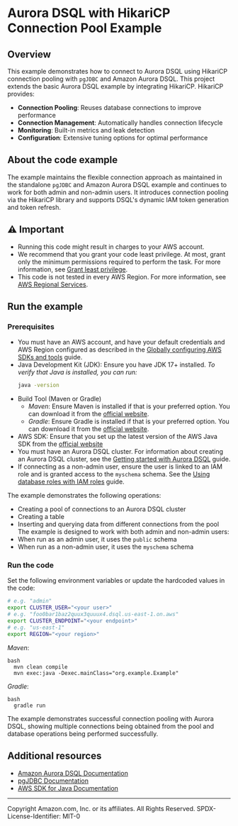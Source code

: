 # Aurora DSQL with HikariCP Connection Pool Example
## Overview
This example demonstrates how to connect to Aurora DSQL using HikariCP connection pooling with `pgJDBC` and Amazon Aurora DSQL.
This project extends the basic Aurora DSQL example by integrating HikariCP. HikariCP provides:
- **Connection Pooling**: Reuses database connections to improve performance
- **Connection Management**: Automatically handles connection lifecycle
- **Monitoring**: Built-in metrics and leak detection
- **Configuration**: Extensive tuning options for optimal performance

## About the code example
The example maintains the flexible connection approach as maintained in the standalone `pgJDBC` and Amazon Aurora DSQL example and continues to work for both admin and non-admin users. It introduces connection pooling via the HikariCP library and supports DSQL's dynamic IAM token generation and token refresh.

## ⚠️ Important
* Running this code might result in charges to your AWS account.
* We recommend that you grant your code least privilege. At most, grant only the
  minimum permissions required to perform the task. For more information, see
  [Grant least privilege](https://docs.aws.amazon.com/IAM/latest/UserGuide/best-practices.html#grant-least-privilege).
* This code is not tested in every AWS Region. For more information, see
  [AWS Regional Services](https://aws.amazon.com/about-aws/global-infrastructure/regional-product-services).

## Run the example
### Prerequisites
* You must have an AWS account, and have your default credentials and AWS Region
  configured as described in the
  [Globally configuring AWS SDKs and tools](https://docs.aws.amazon.com/credref/latest/refdocs/creds-config-files.html)
  guide.
* Java Development Kit (JDK): Ensure you have JDK 17+ installed.
   _To verify that Java is installed, you can run:_
   ```bash
   java -version
   ```
* Build Tool (Maven or Gradle)
   - _Maven_: Ensure Maven is installed if that is your preferred option. You can download it from the [official website](https://maven.apache.org/download.cgi).
   - _Gradle_: Ensure Gradle is installed if that is your preferred option. You can download it from the [official website](https://gradle.org/install/).
* AWS SDK: Ensure that you set up the latest version of the AWS Java SDK from the [official website](https://docs.aws.amazon.com/sdk-for-java/latest/developer-guide/setup.html)
* You must have an Aurora DSQL cluster. For information about creating an Aurora DSQL cluster, see the
  [Getting started with Aurora DSQL](https://docs.aws.amazon.com/aurora-dsql/latest/userguide/getting-started.html)
  guide.
* If connecting as a non-admin user, ensure the user is linked to an IAM role and is granted access to the `myschema`
  schema. See the
  [Using database roles with IAM roles](https://docs.aws.amazon.com/aurora-dsql/latest/userguide/using-database-and-iam-roles.html)
  guide.

The example demonstrates the following operations:
- Creating a pool of connections to an Aurora DSQL cluster
- Creating a table
- Inserting and querying data from different connections from the pool
The example is designed to work with both admin and non-admin users:
- When run as an admin user, it uses the `public` schema
- When run as a non-admin user, it uses the `myschema` schema

### Run the code
Set the following environment variables or update the hardcoded values in the code:
```bash
# e.g. "admin"
export CLUSTER_USER="<your user>"
# e.g. "foo0bar1baz2quux3quuux4.dsql.us-east-1.on.aws"
export CLUSTER_ENDPOINT="<your endpoint>"
# e.g. "us-east-1"
export REGION="<your region>"
```

_Maven_:
  ```
  bash
    mvn clean compile
    mvn exec:java -Dexec.mainClass="org.example.Example"
  ```

_Gradle_:
  ```
  bash
    gradle run
  ```

The example demonstrates successful connection pooling with Aurora DSQL, showing multiple connections being obtained from the pool and database operations being performed successfully.

## Additional resources

* [Amazon Aurora DSQL Documentation](https://docs.aws.amazon.com/aurora-dsql/latest/userguide/what-is-aurora-dsql.html)
* [pgJDBC Documentation](https://jdbc.postgresql.org/documentation/)
* [AWS SDK for Java Documentation](https://docs.aws.amazon.com/sdk-for-java/)

---
Copyright Amazon.com, Inc. or its affiliates. All Rights Reserved.
SPDX-License-Identifier: MIT-0